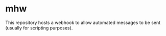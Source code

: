 # mhw
This repository hosts a webhook to allow automated messages to be sent (usually for scripting purposes).
